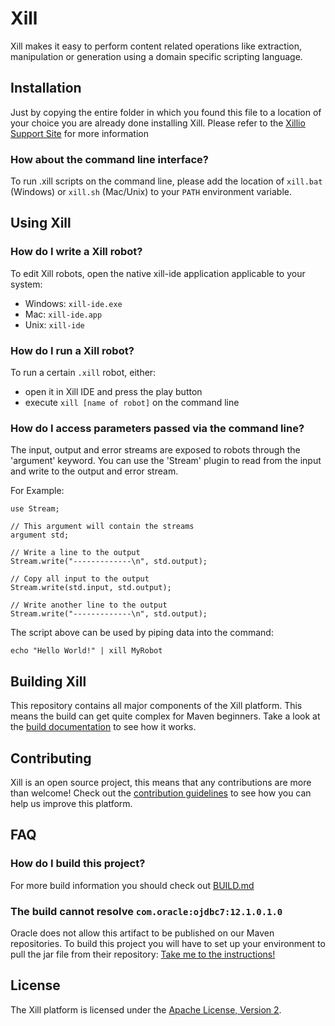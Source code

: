 Xill
====

Xill makes it easy to perform content related operations like extraction,
manipulation or generation using a domain specific scripting language.

Installation
------------

Just by copying the entire folder in which you found this file to a location
of your choice you are already done installing Xill. Please refer to the
[Xillio Support Site](https://support.xillio.com/) for more information

### How about the command line interface?

To run .xill scripts on the command line, please add the location of
`xill.bat` (Windows) or `xill.sh` (Mac/Unix) to your `PATH` environment variable.

Using Xill
----------

### How do I write a Xill robot?

To edit Xill robots, open the native xill-ide application applicable to your
system:

* Windows: `xill-ide.exe`
* Mac: `xill-ide.app`
* Unix: `xill-ide`

### How do I run a Xill robot?

To run a certain `.xill` robot, either:

* open it in Xill IDE and press the play button
* execute `xill [name of robot]` on the command line

### How do I access parameters passed via the command line?

The input, output and error streams are exposed to robots through the 'argument' keyword. You can use the 'Stream' plugin
to read from the input and write to the output and error stream.

For Example:

    use Stream;

    // This argument will contain the streams
    argument std;

    // Write a line to the output
    Stream.write("-------------\n", std.output);

    // Copy all input to the output
    Stream.write(std.input, std.output);

    // Write another line to the output
    Stream.write("-------------\n", std.output);


The script above can be used by piping data into the command:

    echo "Hello World!" | xill MyRobot


Building Xill
-------------
This repository contains all major components of the Xill platform. This
means the build can get quite complex for Maven beginners.
Take a look at the [build documentation](BUILD.md) to see how it works.

Contributing
------------
Xill is an open source project, this means that any contributions are
more than welcome! Check out the [contribution guidelines](CONTRIBUTING.md)
to see how you can help us improve this platform.

FAQ
---

### How do I build this project?

For more build information you should check out [BUILD.md](BUILD.md)

### The build cannot resolve `com.oracle:ojdbc7:12.1.0.1.0`

Oracle does not allow this artifact to be published on our Maven repositories.
To build this project you will have to set up your environment to pull the
jar file from their repository: [Take me to the instructions!](http://docs.oracle.com/middleware/1213/core/MAVEN/config_maven_repo.htm#MAVEN9017)

License
-------
The Xill platform is licensed under the [Apache License, Version 2](LICENSE).


